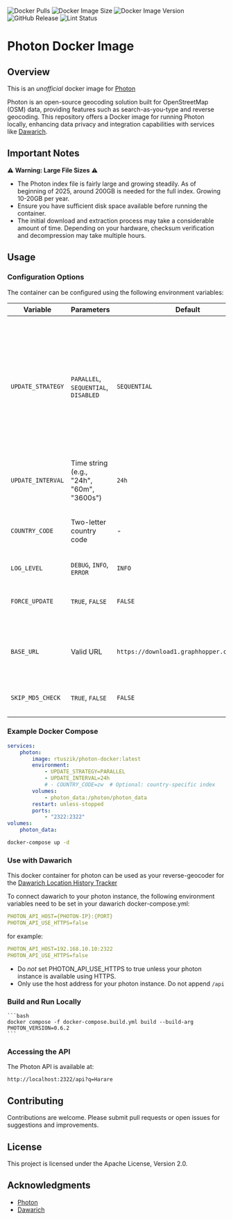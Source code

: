 ![Docker Pulls](https://img.shields.io/docker/pulls/rtuszik/photon-docker) ![Docker Image Size](https://img.shields.io/docker/image-size/rtuszik/photon-docker) ![Docker Image Version](https://img.shields.io/docker/v/rtuszik/photon-docker) ![GitHub Release](https://img.shields.io/github/v/release/komoot/photon?label=Photon) ![Lint Status](https://github.com/rtuszik/photon-docker/actions/workflows/lint.yml/badge.svg)

# Photon Docker Image

## Overview

This is an _unofficial_ docker image for [Photon](https://github.com/komoot/photon)

Photon is an open-source geocoding solution built for OpenStreetMap (OSM) data, providing features such as search-as-you-type and reverse geocoding.
This repository offers a Docker image for running Photon locally, enhancing data privacy and integration capabilities with services like [Dawarich](https://github.com/Freika/dawarich).

## Important Notes

⚠️ **Warning: Large File Sizes** ⚠️

-   The Photon index file is fairly large and growing steadily. As of beginning of 2025, around 200GB is needed for the full index. Growing 10-20GB per year.
-   Ensure you have sufficient disk space available before running the container.
-   The initial download and extraction process may take a considerable amount of time. Depending on your hardware, checksum verification and decompression may take multiple hours.

## Usage

### Configuration Options

The container can be configured using the following environment variables:

| Variable          | Parameters                                | Default                                    | Description                                                                                                                                                                                                                                                            |
| ----------------- | ----------------------------------------- | ------------------------------------------ | ---------------------------------------------------------------------------------------------------------------------------------------------------------------------------------------------------------------------------------------------------------------------- |
| `UPDATE_STRATEGY` | `PARALLEL`, `SEQUENTIAL`, `DISABLED`      | `SEQUENTIAL`                               | Controls how index updates are handled. `PARALLEL` downloads new index in background then swaps with minimal downtime (requires 2x space). `SEQUENTIAL` stops Photon, deletes existing index, downloads new one, then restarts. `DISABLED` prevents automatic updates. |
| `UPDATE_INTERVAL` | Time string (e.g., "24h", "60m", "3600s") | `24h`                                      | How often to check for updates                                                                                                                                                                                                                                         |
| `COUNTRY_CODE`    | Two-letter country code                   | -                                          | Optional country code for smaller index ([available codes](https://download1.graphhopper.com/public/extracts/by-country-code/)). Only one country code is supported at a time.                                                                                         |
| `LOG_LEVEL`       | `DEBUG`, `INFO`, `ERROR`                  | `INFO`                                     | Controls logging verbosity                                                                                                                                                                                                                                             |
| `FORCE_UPDATE`    | `TRUE`, `FALSE`                           | `FALSE`                                    | Forces index update on container startup, regardless of UPDATE_STRATEGY                                                                                                                                                                                                |
| `BASE_URL`        | Valid URL                                 | `https://download1.graphhopper.com/public` | Custom base URL for index data downloads. Should point to parent directory of index files.                                                                                                                                                                             |
| `SKIP_MD5_CHECK`  | `TRUE`, `FALSE`                           | `FALSE`                                    | Optionally skip MD5 verification of downloaded index files                                                                                                                                                                                                             |

### Example Docker Compose

```yaml
services:
    photon:
        image: rtuszik/photon-docker:latest
        environment:
            - UPDATE_STRATEGY=PARALLEL
            - UPDATE_INTERVAL=24h
            # - COUNTRY_CODE=zw  # Optional: country-specific index
        volumes:
            - photon_data:/photon/photon_data
        restart: unless-stopped
        ports:
            - "2322:2322"
volumes:
    photon_data:
```

```bash
docker-compose up -d
```

### Use with Dawarich

This docker container for photon can be used as your reverse-geocoder for the [Dawarich Location History Tracker](https://github.com/Freika/dawarich)

To connect dawarich to your photon instance, the following environment variables need to be set in your dawarich docker-compose.yml:

```yaml
PHOTON_API_HOST={PHOTON-IP}:{PORT}
PHOTON_API_USE_HTTPS=false
```

for example:

```yaml
PHOTON_API_HOST=192.168.10.10:2322
PHOTON_API_USE_HTTPS=false
```

-   Do _not_ set PHOTON_API_USE_HTTPS to true unless your photon instance is available using HTTPS.
-   Only use the host address for your photon instance. Do not append `/api`

### Build and Run Locally

    ```bash
    docker compose -f docker-compose.build.yml build --build-arg PHOTON_VERSION=0.6.2
    ```

### Accessing the API

The Photon API is available at:

```
http://localhost:2322/api?q=Harare
```

## Contributing

Contributions are welcome. Please submit pull requests or open issues for suggestions and improvements.

## License

This project is licensed under the Apache License, Version 2.0.

## Acknowledgments

-   [Photon](https://github.com/komoot/photon)
-   [Dawarich](https://github.com/Freika/dawarich)
